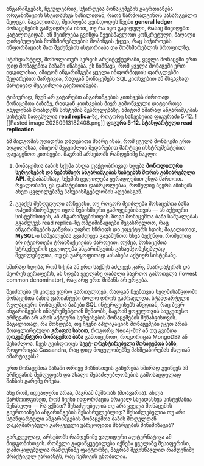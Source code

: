 ანგარიშგებას, ჩვეულებრივ, სჭირდება მონაცემების გაერთიანება ორგანიზაციის სხვადასხვა ნაწილიდან, რათა წარმოადგინოს სასარგებლო შედეგი. მაგალითად, შეიძლება გვინდოდეს ჩვენი **general ledger** მონაცემების გამდიდრება იმით, თუ რა იყო გაყიდული, რასაც მივიღებთ კატალოგიდან. ან შეიძლება გვინდა შევისწავლოთ კონკრეტული, მაღალი ღირებულების მომხმარებლების შოპინგის ქცევა, რაც საჭიროებს ინფორმაციას მათ შეძენების ისტორიასა და მომხმარებლის პროფილზე.

სტანდარტულ, მონოლითურ სერვის არქიტექტურაში, ყველა მონაცემი ერთ დიდ მონაცემთა ბაზაში ინახება. ეს ნიშნავს, რომ ყველა მონაცემი ერთ ადგილასაა, ამიტომ ანგარიშგება ყველა ინფორმაციის ფარგლებში შედარებით მარტივია, რადგან მონაცემებს SQL კითხვებით ან მსგავსად მარტივად შეგვიძლია გაერთიანება.

ტიპიურად, ჩვენ არ ვატარებთ ანგარიშგების კითხვებს ძირითად მონაცემთა ბაზაზე, რადგან კითხვების მიერ გამოწვეული დატვირთვა გავლენას მოახდენს სისტემის შესრულებაზე. ამიტომ ხშირად ანგარიშგების სისტემა ჩადგმულია **read replica**-ზე, როგორც ნაჩვენებია ფიგურაში 5-12. 
![[Pasted image 20250913182408.png]]
**ფიგურა 5-12. სტანდარტული read replication**

ამ მიდგომის უდიდესი დადებითი მხარე ისაა, რომ ყველა მონაცემი ერთ ადგილასაა, ამიტომ შეგვიძლია შედარებით მარტივი ინსტრუმენტებით დავაყენოთ კითხვები. მაგრამ არსებობს რამდენიმე ნაკლი:

1. მონაცემთა ბაზის სქემა ახლა ფაქტობრივად ხდება **მონოლითური სერვისების და ნებისმიერ ანგარიშგების სისტემას შორის გაზიარებული API**. შესაბამისად, სქემის ცვლილება ყურადღებით უნდა მართოთ. რეალობაში, ეს დამატებითი დაბრკოლებაა, რომელიც ბევრს აშინებს ასეთ ცვლილებაზე პასუხისმგებლობის აღებისგან.
    
2. გვაქვს შეზღუდული არჩევანი, თუ როგორ შეიძლება მონაცემთა ბაზა ოპტიმიზირებული იყოს ნებისმიერი გამოყენებისთვის — ან აქტიური სისტემისთვის, ან ანგარიშგებისთვის. ზოგი მონაცემთა ბაზა საშუალებას გვაძლევს read replica-ზე ოპტიმიზაციები შევასრულოთ, რაც ანგარიშგების გაწერას უფრო სწრაფს და ეფექტურს ხდის; მაგალითად, **MySQL**-ი საშუალებას გვაძლევს გავაშენოთ სხვა ბექენდი, რომელიც არ იტვირთება ტრანზაქციების მართვით. თუმცა, მონაცემთა სტრუქტურის ცვლილება ანგარიშგების გასაუმჯობესებლად შეუძლებელია, თუ ეს უარყოფითად აისახება აქტიურ სისტემაზე.
    

ხშირად ხდება, რომ სქემა ან ერთ საქმეს აძლევს კარგ მხარდაჭერას და მეორეს ვერაფერს, ან ხდება ყველაზე დაბალი საერთო გამოთვლა (lowest common denominator), რაც არც ერთ მიზანს არ ერგება.

შეიძლება ეს კიდევ უფრო გართულდეს, რადგან ჩვენთვის ხელმისაწვდომი მონაცემთა ბაზის ვარიანტები ბოლო დროს გამრავლდა. სტანდარტული რელაციური მონაცემთა ბაზები SQL ინტერფეისებს აწვდიან, რაც ბევრ ანგარიშგების ინსტრუმენტთან მუშაობს, მაგრამ ყოველთვის საუკეთესო არჩევანი არ არის აქტიური სერვისების მონაცემების შენახვისთვის. მაგალითად, რა მოხდება, თუ ჩვენი აპლიკაციის მონაცემები უკეთ არის მოდელირებული **გრაფის სახით**, როგორც Neo4j-ში? ან თუ გვინდა **დოკუმენტური მონაცემთა ბაზა** გამოიყენოთ, როგორიცაა MongoDB? ან შესაძლოა, ჩვენ გვინდოდეს **სვეტ-ორენტირებული მონაცემთა ბაზა**, როგორიცაა Cassandra, რაც დიდ მოცულობებზე მასშტაბირებას ძალიან ამარტივებს?

ერთ მონაცემთა ბაზაში ორივე მიზნისთვის გაჩერება ხშირად გვიწევს ამ არჩევანის შეზღუდვას და ახალი შესაძლებლობების გამოსაცდელად შანსის გარეშე რჩება.

ასე რომ, იდეალური არაა, მაგრამ მუშაობს (მთავარია). ახლა წარმოიდგინეთ, რომ ჩვენი ინფორმაცია მრავალ სხვადასხვა სისტემაშია შენახული — რა ვქნათ? შესაძლებელია თუ არა ყველა მონაცემის გაერთიანება ანგარიშგების შესასრულებლად? შესაძლებელია თუ არა სტანდარტული ანგარიშგების მონაცემთა ბაზის მოდელთან დაკავშირებული გარკვეული უარყოფითი მხარეების მინიმიზაცია?

გარკვეულად, არსებობს რამდენიმე ვალიდური ალტერნატივა ამ მიდგომისთვის. რომელი გადაწყვეტილება იქნება ყველაზე შესაფერისი, დამოკიდებულია რამდენიმე ფაქტორზე, მაგრამ შევისწავლით რამდენიმე პრაქტიკულ ვარიანტს, რაც ჩემთვის ცნობილია.